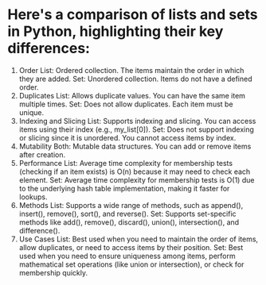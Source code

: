 # Here's a comparison of lists and sets in Python, highlighting their key differences:

1. Order
   List: Ordered collection. The items maintain the order in which they are added.
   Set: Unordered collection. Items do not have a defined order.
2. Duplicates
   List: Allows duplicate values. You can have the same item multiple times.
   Set: Does not allow duplicates. Each item must be unique.
3. Indexing and Slicing
   List: Supports indexing and slicing. You can access items using their index (e.g., my_list[0]).
   Set: Does not support indexing or slicing since it is unordered. You cannot access items by index.
4. Mutability
   Both: Mutable data structures. You can add or remove items after creation.
5. Performance
   List: Average time complexity for membership tests (checking if an item exists) is O(n) because it may need to check each element.
   Set: Average time complexity for membership tests is O(1) due to the underlying hash table implementation, making it faster for lookups.
6. Methods
   List: Supports a wide range of methods, such as append(), insert(), remove(), sort(), and reverse().
   Set: Supports set-specific methods like add(), remove(), discard(), union(), intersection(), and difference().
7. Use Cases
   List: Best used when you need to maintain the order of items, allow duplicates, or need to access items by their position.
   Set: Best used when you need to ensure uniqueness among items, perform mathematical set operations (like union or intersection), or check for membership quickly.
